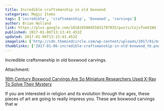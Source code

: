```yaml
---
title: Incredible craftsmanship in old boxwood
categories: Magic Items
tags: ['incredible', 'craftsmanship', 'boxwood', 'carvings']
author: Brian Holland
link: https://plus.google.com/101824580455031797035/posts/CojvfnmX1Nd
published: 2017-01-06T13:13:43.453Z
updated: 2017-01-06T13:13:43.453Z
imagelink: ['http://cdn.themindcircle.com/wp-content/uploads/2017/01/miniature-boxwood-carvings-16th-century-cover.jpg']
thumblinks: ['2017-01-06-incredible-craftsmanship-in-old-boxwood_tb.png']
---
```


Incredible craftsmanship in old boxwood carvings. 


Attachment:

<a href='http://themindcircle.com/16th-century-boxwood-carvings/?utm_content=buffer987ed&utm_medium=social&utm_source=twitter.com&utm_campaign=buffer'>16th Century Boxwood Carvings Are So Miniature Researchers Used X-Ray To Solve Their Mystery</a>


If you are interested in religion and its evolution through the ages, these pieces of art are going to really impress you. These are boxwood carvings that w